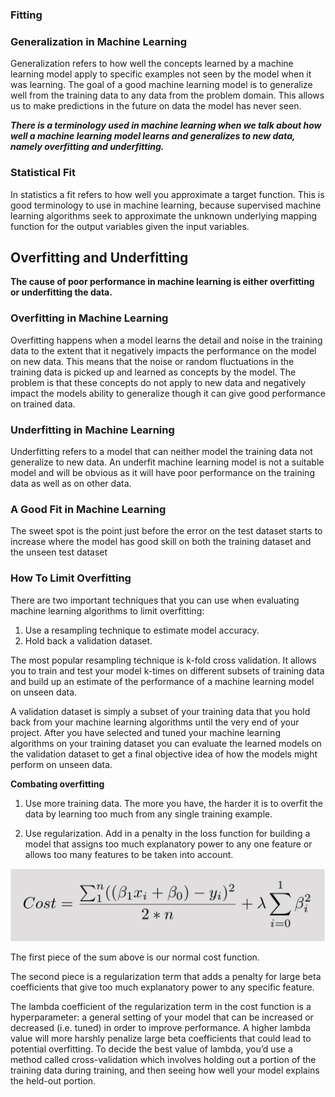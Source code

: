 ### Fitting

### Generalization in Machine Learning
Generalization refers to how well the concepts learned by a machine learning model apply to specific examples not seen by the model when it was learning. The goal of a good machine learning model is to generalize well from the training data to any data from the problem domain. This allows us to make predictions in the future on data the model has never seen.

***There is a terminology used in machine learning when we talk about how well a machine learning model learns and generalizes to new data, namely overfitting and underfitting.***

### Statistical Fit
In statistics a fit refers to how well you approximate a target function. This is good terminology to use in machine learning, because supervised machine learning algorithms seek to approximate the unknown underlying mapping function for the output variables given the input variables.

## Overfitting and Underfitting
**The cause of poor performance in machine learning is either overfitting or underfitting the data.**

### Overfitting in Machine Learning
Overfitting happens when a model learns the detail and noise in the training data to the extent that it negatively impacts
the performance on the model on new data. This means that the noise or random fluctuations in the training data is picked up and learned as concepts by the model. The problem is that these concepts do not apply to new data and negatively impact the models ability to generalize though it can give good performance on trained data.

### Underfitting in Machine Learning
Underfitting refers to a model that can neither model the training data not generalize to new data. An underfit machine learning model is not a suitable model and will be obvious as it will have poor performance on the training data as well as on other data.

### A Good Fit in Machine Learning
The sweet spot is the point just before the error on the test dataset starts to increase where the model has good skill on both the training dataset and the unseen test dataset

### How To Limit Overfitting
There are two important techniques that you can use when evaluating machine learning algorithms to limit overfitting:
1. Use a resampling technique to estimate model accuracy.
2. Hold back a validation dataset.

The most popular resampling technique is k-fold cross validation. It allows you to train and test your model k-times on different subsets of training data and build up an estimate of the performance of a machine learning model on unseen data.

A validation dataset is simply a subset of your training data that you hold back from your machine learning algorithms until the very end of your project. After you have selected and tuned your machine learning algorithms on your training dataset you can evaluate the learned models on the validation dataset to get a final objective idea of how the models might perform on unseen data.

**Combating overfitting**
1. Use more training data. The more you have, the harder it is to overfit the data by learning too much from any single training example.

2. Use regularization. Add in a penalty in the loss function for building a model that assigns too much explanatory power to any one feature or allows too many features to be taken into account.


![alt text](../assets/image-2.png)

The first piece of the sum above is our normal cost function.

The second piece is a regularization term that adds a penalty for large beta coefficients that give too much explanatory power to any specific feature.

The lambda coefficient of the regularization term in the cost function is a hyperparameter: a general setting of your model that can be increased or decreased (i.e. tuned) in order to improve performance. A higher lambda value will more harshly penalize large beta coefficients that could lead to potential overfitting. To decide the best value of lambda, you’d use a method called cross-validation which involves holding out a portion of the training data during training, and then seeing how well your model explains the held-out portion.
